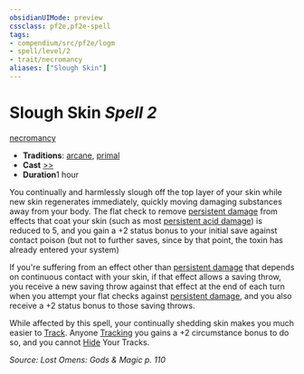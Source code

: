 ```yaml
---
obsidianUIMode: preview
cssclass: pf2e,pf2e-spell
tags:
- compendium/src/pf2e/logm
- spell/level/2
- trait/necromancy
aliases: ["Slough Skin"]
---
```

# Slough Skin *Spell 2*   
[necromancy](../../rules/traits/necromancy.md)  

- **Traditions**: [arcane](../../rules/traits/arcane.md), [primal](../../rules/traits/primal.md)
- **Cast** [>>](../../rules/core-rulebook/chapter-9-playing-the-game.md#Actions "Two-Action") 
- **Duration**1 hour

You continually and harmlessly slough off the top layer of your skin while new skin regenerates immediately, quickly moving damaging substances away from your body. The flat check to remove [persistent damage](../../rules/conditions.md#Persistent%20Damage) from effects that coat your skin (such as most [persistent acid damage](../../rules/conditions.md#Persistent%20Damage)) is reduced to 5, and you gain a +2 status bonus to your initial save against contact poison (but not to further saves, since by that point, the toxin has already entered your system)

If you're suffering from an effect other than [persistent damage](../../rules/conditions.md#Persistent%20Damage) that depends on continuous contact with your skin, if that effect allows a saving throw, you receive a new saving throw against that effect at the end of each turn when you attempt your flat checks against [persistent damage](../../rules/conditions.md#Persistent%20Damage), and you also receive a +2 status bonus to those saving throws.

While affected by this spell, your continually shedding skin makes you much easier to [Track](../../rules/actions/track.md). Anyone [Tracking](../../rules/actions/track.md) you gains a +2 circumstance bonus to do so, and you cannot [Hide](../../rules/actions/hide.md) Your Tracks.

*Source: Lost Omens: Gods & Magic p. 110*